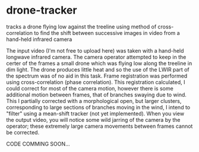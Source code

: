 # drone-tracker
tracks a drone flying low against the treeline using method of cross-correlation to find the shift between successive images in video from a hand-held infrared camera

The input video (I'm not free to upload here) was taken with a hand-held longwave infrared camera. The camera operator attempted to keep in the certer of the frames a small drone which was flying low along the treeline in dim light. The drone produces little heat and so the use of the LWIR part of the spectrum was of no aid in this task. Frame registration was performed using cross-correlation (phase correlation). This registration calculated, I could correct for most of the camera motion, however there is some additional motion between frames, that of branches swaying due to wind. This I partially corrected with a morphological open, but larger clusters, corresponding to large sections of branches moving in the wind, I intend to "filter" using a mean-shift tracker (not yet implemented). When you view the output video, you will notice some wild jarring of the camera by the operator; these extremely large camera movements between frames cannot be corrected.

CODE COMMING SOON...
